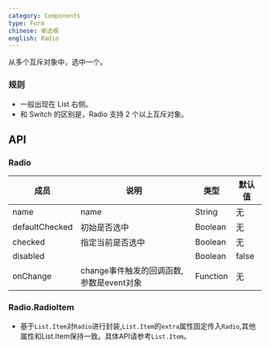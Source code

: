 ```yaml
---
category: Components
type: Form
chinese: 单选框
english: Radio
---
```



从多个互斥对象中，选中一个。


### 规则
- 一般出现在 List 右侧。
- 和 Switch 的区别是，Radio 支持 2 个以上互斥对象。


## API

### Radio

| 成员        | 说明           | 类型          | 默认值       |
|------------|----------------|------------|--------------|
| name    |   name  | String |   无  |
| defaultChecked |   初始是否选中   | Boolean  | 无  |
| checked    |   指定当前是否选中  | Boolean  | 无  |
| disabled      |         | Boolean |  false  |
| onChange    | change事件触发的回调函数,参数是event对象 | Function |   无  |

### Radio.RadioItem

* 基于`List.Item`对`Radio`进行封装,`List.Item`的`extra`属性固定传入`Radio`,其他属性和List.Item保持一致。具体API请参考`List.Item`。
